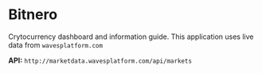# Bitnero
Crytocurrency dashboard and information guide. This application uses live data from `wavesplatform.com`

**API:** `http://marketdata.wavesplatform.com/api/markets`